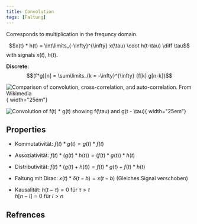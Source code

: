 ```yaml
---
title: Convolution
tags: [Faltung]
---
```


Corresponds to multiplication in the frequncy domain.


$$x(t) * h(t) = \int\limits_{-\infty}^{\infty} x(\tau) \cdot h(t-\tau) \diff \tau$$
with signals $x(t)$, $h(t)$.




**Discrete:**
$$(f*g)[n] = \sum\limits_{k = -\infty}^{\infty} {f[k] g[n-k]}$$


![Comparison of convolution, cross-correlation, and auto-correlation. [From Wikimedia](https://de.wikipedia.org/wiki/Datei:Comparison_convolution_correlation_de.svg)](convolution.svg){ width="25em"}

<!-- TODO adjust svg like this: https://www.thinkcalculator.com/algebra/convolution-calculator.php -->


![Convolution of $f(t) * g(t)$ showing $f(\tau)$ and $g(t - \tau)$](convolution_rect_spiky){ width="25em"}







## Properties
* Kommutativität: $f(t)*g(t) = g(t)*f(t)$

* Assoziativität: $f(t)*(g(t)*h(t)) = (f(t)*g(t))*h(t)$

* Distributivität: $f(t)*(g(t) + h(t)) = f(t)*g(t) + f(t)*h(t)$

* Faltung mit Dirac: $x(t)*\delta(t-b) = x(t-b)$ (Gleiches Signal verschoben)

* Kausalität: $h(t - \tau) = 0$ für $\tau > t$ </br>
$h[n - l] = 0$ für $l > n$



## Refrences
